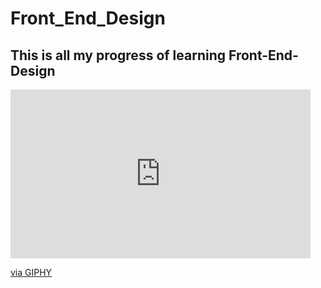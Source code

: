 # Front_End_Design
## This is all my progress of learning Front-End-Design
<iframe src="https://giphy.com/embed/KDspjK5MT9xhqyycfR" width="480" height="270" frameBorder="0" class="giphy-embed" allowFullScreen></iframe><p><a href="https://giphy.com/gifs/cartoonnetwork-grizz-ice-bear-we-bare-bears-movie-KDspjK5MT9xhqyycfR">via GIPHY</a></p>